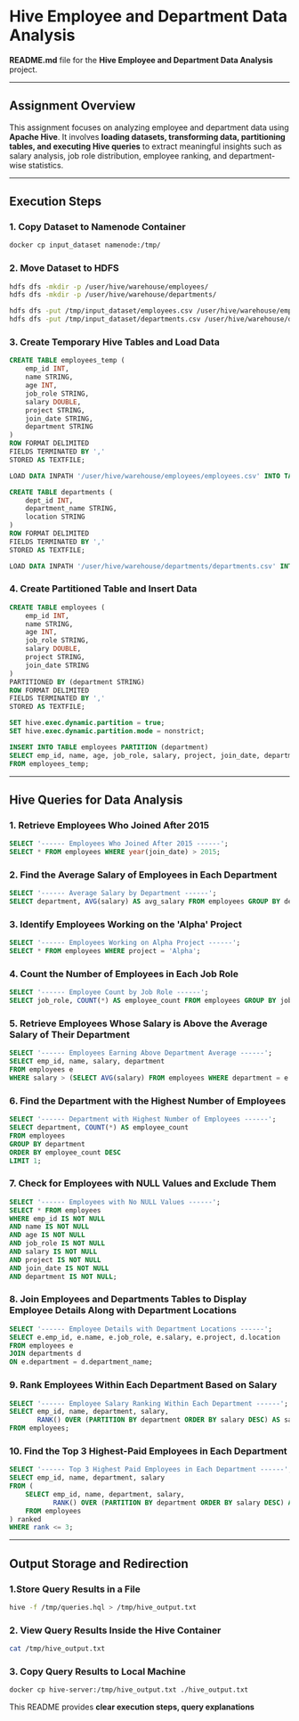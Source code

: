 # Hive Employee and Department Data Analysis 
**README.md** file for the **Hive Employee and Department Data Analysis** project.  

---

## Assignment Overview  
This assignment focuses on analyzing employee and department data using **Apache Hive**. It involves **loading datasets, transforming data, partitioning tables, and executing Hive queries** to extract meaningful insights such as salary analysis, job role distribution, employee ranking, and department-wise statistics.  

---


## Execution Steps  

### **1. Copy Dataset to Namenode Container**  
```bash
docker cp input_dataset namenode:/tmp/
```

### **2. Move Dataset to HDFS**  
```bash
hdfs dfs -mkdir -p /user/hive/warehouse/employees/
hdfs dfs -mkdir -p /user/hive/warehouse/departments/

hdfs dfs -put /tmp/input_dataset/employees.csv /user/hive/warehouse/employees/
hdfs dfs -put /tmp/input_dataset/departments.csv /user/hive/warehouse/departments/
```

### **3. Create Temporary Hive Tables and Load Data**  
```sql
CREATE TABLE employees_temp (
    emp_id INT,
    name STRING,
    age INT,
    job_role STRING,
    salary DOUBLE,
    project STRING,
    join_date STRING,
    department STRING
)
ROW FORMAT DELIMITED  
FIELDS TERMINATED BY ','  
STORED AS TEXTFILE;

LOAD DATA INPATH '/user/hive/warehouse/employees/employees.csv' INTO TABLE employees_temp;
```

```sql
CREATE TABLE departments (
    dept_id INT,
    department_name STRING,
    location STRING
)
ROW FORMAT DELIMITED  
FIELDS TERMINATED BY ','  
STORED AS TEXTFILE;

LOAD DATA INPATH '/user/hive/warehouse/departments/departments.csv' INTO TABLE departments;
```

### **4. Create Partitioned Table and Insert Data**
```sql
CREATE TABLE employees (
    emp_id INT,
    name STRING,
    age INT,
    job_role STRING,
    salary DOUBLE,
    project STRING,
    join_date STRING
)
PARTITIONED BY (department STRING)
ROW FORMAT DELIMITED  
FIELDS TERMINATED BY ','  
STORED AS TEXTFILE;

SET hive.exec.dynamic.partition = true;
SET hive.exec.dynamic.partition.mode = nonstrict;

INSERT INTO TABLE employees PARTITION (department)
SELECT emp_id, name, age, job_role, salary, project, join_date, department
FROM employees_temp;
```

---

## Hive Queries for Data Analysis  

### **1. Retrieve Employees Who Joined After 2015**  
```sql
SELECT '------ Employees Who Joined After 2015 ------';
SELECT * FROM employees WHERE year(join_date) > 2015;
```

### **2. Find the Average Salary of Employees in Each Department**  
```sql
SELECT '------ Average Salary by Department ------';
SELECT department, AVG(salary) AS avg_salary FROM employees GROUP BY department;
```

### **3. Identify Employees Working on the 'Alpha' Project**  
```sql
SELECT '------ Employees Working on Alpha Project ------';
SELECT * FROM employees WHERE project = 'Alpha';
```

### **4. Count the Number of Employees in Each Job Role**  
```sql
SELECT '------ Employee Count by Job Role ------';
SELECT job_role, COUNT(*) AS employee_count FROM employees GROUP BY job_role;
```

### **5. Retrieve Employees Whose Salary is Above the Average Salary of Their Department**  
```sql
SELECT '------ Employees Earning Above Department Average ------';
SELECT emp_id, name, salary, department  
FROM employees e  
WHERE salary > (SELECT AVG(salary) FROM employees WHERE department = e.department);
```

### **6. Find the Department with the Highest Number of Employees**  
```sql
SELECT '------ Department with Highest Number of Employees ------';
SELECT department, COUNT(*) AS employee_count  
FROM employees  
GROUP BY department  
ORDER BY employee_count DESC  
LIMIT 1;
```

### **7. Check for Employees with NULL Values and Exclude Them**  
```sql
SELECT '------ Employees with No NULL Values ------';
SELECT * FROM employees  
WHERE emp_id IS NOT NULL  
AND name IS NOT NULL  
AND age IS NOT NULL  
AND job_role IS NOT NULL  
AND salary IS NOT NULL  
AND project IS NOT NULL  
AND join_date IS NOT NULL  
AND department IS NOT NULL;
```

### **8. Join Employees and Departments Tables to Display Employee Details Along with Department Locations**  
```sql
SELECT '------ Employee Details with Department Locations ------';
SELECT e.emp_id, e.name, e.job_role, e.salary, e.project, d.location  
FROM employees e  
JOIN departments d  
ON e.department = d.department_name;
```

### **9. Rank Employees Within Each Department Based on Salary**  
```sql
SELECT '------ Employee Salary Ranking Within Each Department ------';
SELECT emp_id, name, department, salary,  
       RANK() OVER (PARTITION BY department ORDER BY salary DESC) AS salary_rank  
FROM employees;
```

### **10. Find the Top 3 Highest-Paid Employees in Each Department**  
```sql
SELECT '------ Top 3 Highest Paid Employees in Each Department ------';
SELECT emp_id, name, department, salary  
FROM (  
    SELECT emp_id, name, department, salary,  
           RANK() OVER (PARTITION BY department ORDER BY salary DESC) AS rank  
    FROM employees  
) ranked  
WHERE rank <= 3;
```

---

## Output Storage and Redirection  

### **1.Store Query Results in a File**
```bash
hive -f /tmp/queries.hql > /tmp/hive_output.txt
```

### **2. View Query Results Inside the Hive Container**
```bash
cat /tmp/hive_output.txt
```

### **3. Copy Query Results to Local Machine**
```bash
docker cp hive-server:/tmp/hive_output.txt ./hive_output.txt
```


This README provides **clear execution steps, query explanations**